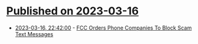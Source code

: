 # [Published on 2023-03-16](index.md)

* [2023-03-16, 22:42:00](https://mobile.slashdot.org/story/23/03/16/2030220/fcc-orders-phone-companies-to-block-scam-text-messages?utm_source=rss1.0mainlinkanon&utm_medium=feed) - [FCC Orders Phone Companies To Block Scam Text Messages](https://mobile.slashdot.org/story/23/03/16/2030220/fcc-orders-phone-companies-to-block-scam-text-messages?utm_source=rss1.0mainlinkanon&utm_medium=feed)

